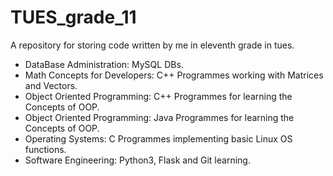 # TUES_grade_11
A repository for storing code written by me in eleventh grade in tues.
<ul>
  <li>DataBase Administration: MySQL DBs.</li>
  <li>Math Concepts for Developers: C++ Programmes working with Matrices and Vectors.</li>
  <li>Object Oriented Programming: C++ Programmes for learning the Concepts of OOP.</li>
  <li>Object Oriented Programming: Java Programmes for learning the Concepts of OOP.</li>
  <li>Operating Systems: C Programmes implementing basic Linux OS functions.</li>
  <li>Software Engineering: Python3, Flask and Git learning.</li>
</ul>
